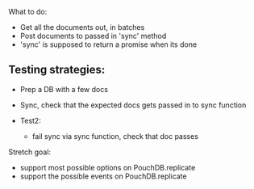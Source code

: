 What to do:

- Get all the documents out, in batches
- Post documents to passed in 'sync' method
- 'sync' is supposed to return a promise when its done


Testing strategies:
----
- Prep a DB with a few docs
- Sync, check that the expected docs gets passed in to sync function

- Test2:
  - fail sync via sync function, check that doc passes

Stretch goal:
  - support most possible options on PouchDB.replicate
  - support the possible events on PouchDB.replicate
